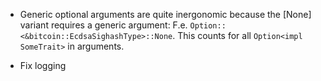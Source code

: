 


- Generic optional arguments are quite inergonomic because the [None] variant requires a generic argument:
  F.e. `Option::<&bitcoin::EcdsaSighashType>::None`.
  This counts for all `Option<impl SomeTrait>` in arguments.

- Fix logging

